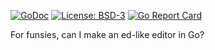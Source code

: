 [![GoDoc](https://godoc.org/github.com/henderjon/goad?status.svg)](https://godoc.org/github.com/henderjon/goad)
[![License: BSD-3](https://img.shields.io/badge/license-BSD--3-blue.svg)](https://img.shields.io/badge/license-BSD--3-blue.svg)
[![Go Report Card](https://goreportcard.com/badge/github.com/henderjon/goad)](https://goreportcard.com/report/github.com/henderjon/goad)

For funsies, can I make an ed-like editor in Go?
